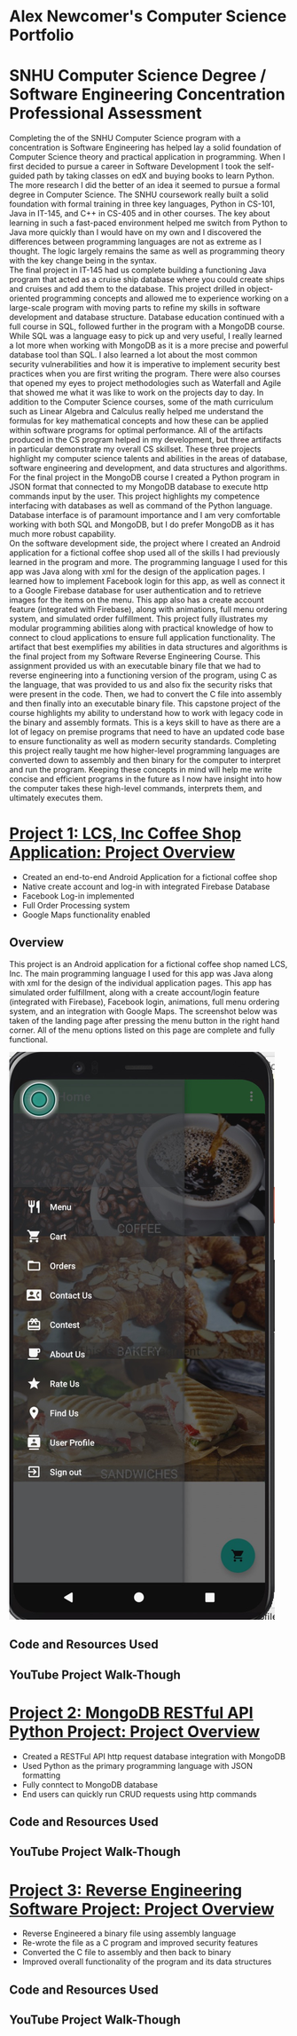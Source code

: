 # Alex Newcomer's Computer Science Portfolio

# SNHU Computer Science Degree / Software Engineering Concentration Professional Assessment

  Completing the of the SNHU Computer Science program with a concentration is Software Engineering has helped lay a solid foundation of Computer Science theory and practical application in programming.  When I first decided to pursue a career in Software Development I took the self-guided path by taking classes on edX and buying books to learn Python.  The more research I did the better of an idea it seemed to pursue a formal degree in Computer Science.  The SNHU coursework really built a solid foundation with formal training in three key languages, Python in CS-101, Java in IT-145, and C++ in CS-405 and in other courses.   The key about learning in such a fast-paced environment helped me switch from Python to Java more quickly than I would have on my own and I discovered the differences between programming languages are not as extreme as I thought.  The logic largely remains the same as well as programming theory with the key change being in the syntax.  
	The final project in IT-145 had us complete building a functioning Java program that acted as a cruise ship database where you could create ships and cruises and add them to the database.  This project drilled in object-oriented programming concepts and allowed me to experience working on a large-scale program with moving parts to refine my skills in software development and database structure.  Database education continued with a full course in SQL, followed further in the program with a MongoDB course.  While SQL was a language easy to pick up and very useful, I really learned a lot more when working with MongoDB as it is a more precise and powerful database tool than SQL.  I also learned a lot about the most common security vulnerabilities and how it is imperative to implement security best practices when you are first writing the program.  There were also courses that opened my eyes to project methodologies such as Waterfall and Agile that showed me what it was like to work on the projects day to day.  In addition to the Computer Science courses, some of the math curriculum such as Linear Algebra and Calculus really helped me understand the formulas for key mathematical concepts and how these can be applied within software programs for optimal performance.
	All of the artifacts produced in the CS program helped in my development, but three artifacts in particular demonstrate my overall CS skillset.  These three projects highlight my computer science talents and abilities in the areas of database, software engineering and development, and data structures and algorithms.  For the final project in the MongoDB course I created a Python program in JSON format that connected to my MongoDB database to execute http commands input by the user.  This project highlights my competence interfacing with databases as well as command of the Python language.  Database interface is of paramount importance and I am very comfortable working with both SQL and MongoDB, but I do prefer MongoDB as it has much more robust capability.  
On the software development side, the project where I created an Android application for a fictional coffee shop used all of the skills I had previously learned in the program and more.  The programming language I used for this app was Java along with xml for the design of the application pages.  I learned how to implement Facebook login for this app, as well as connect it to a Google Firebase database for user authentication and to retrieve images for the items on the menu.  This app also has a create account feature (integrated with Firebase), along with animations, full menu ordering system, and simulated order fulfillment.  This project fully illustrates my modular programming abilities along with practical knowledge of how to connect to cloud applications to ensure full application functionality.
The artifact that best exemplifies my abilities in data structures and algorithms is the final project from my Software Reverse Engineering Course.  This assignment provided us with an executable binary file that we had to reverse engineering into a functioning version of the program, using C as the language, that was provided to us and also fix the security risks that were present in the code.  Then, we had to convert the C file into assembly and then finally into an executable binary file.  This capstone project of the course highlights my ability to understand how to work with legacy code in the binary and assembly formats.  This is a keys skill to have as there are a lot of legacy on premise programs that need to have an updated code base to ensure functionality as well as modern security standards.  Completing this project really taught me how higher-level programming languages are converted down to assembly and then binary for the computer to interpret and run the program.  Keeping these concepts in mind will help me write concise and efficient programs in the future as I now have insight into how the computer takes these high-level commands, interprets them, and ultimately executes them.


# [Project 1: LCS, Inc Coffee Shop Application: Project Overview](https://github.com/newcomat/Alex_Portfolio/tree/main)
* Created an end-to-end Android Application for a fictional coffee shop
* Native create account and log-in with integrated Firebase Database
* Facebook Log-in implemented
* Full Order Processing system
* Google Maps functionality enabled

## Overview
This project is an Android application for a fictional coffee shop named LCS, Inc. The main programming language I used for this app was Java along with xml for the design of the individual application pages.  This app has simulated order fulfillment, along with a create account/login feature (integrated with Firebase), Facebook login, animations, full menu ordering system, and an integration with Google Maps.  The screenshot below was taken of the landing page after pressing the menu button in the right hand corner.  All of the menu options listed on this page are complete and fully functional.

![](/images/LCSINC_MENU.jpg)

## Code and Resources Used

## YouTube Project Walk-Though

# [Project 2: MongoDB RESTful API Python Project: Project Overview](https://github.com/newcomat/Alex_Portfolio/tree/main)
* Created a RESTFul API http request database integration with MongoDB
* Used Python as the primary programming language with JSON formatting
* Fully conntect to MongoDB database
* End users can quickly run CRUD requests using http commands


## Code and Resources Used

## YouTube Project Walk-Though

# [Project 3: Reverse Engineering Software Project: Project Overview](https://github.com/newcomat/Alex_Portfolio/tree/main)
* Reverse Engineered a binary file using assembly language
* Re-wrote the file as a C program and improved security features
* Converted the C file to assembly and then back to binary
* Improved overall functionality of the program and its data structures


## Code and Resources Used

## YouTube Project Walk-Though

